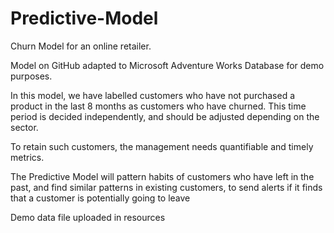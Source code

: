 # Predictive-Model
Churn Model for an online retailer.

Model on GitHub adapted to Microsoft Adventure Works Database for demo purposes.

In this model, we have labelled customers who have not purchased a product in the last 8 months as customers who have churned. This time period is decided independently, and should be adjusted depending on the sector. 

To retain such customers, the management needs quantifiable and timely metrics.

The Predictive Model will pattern habits of customers who have left in the past, and find similar patterns in existing customers, to send alerts if it finds that a customer is potentially going to leave

Demo data file uploaded in resources
